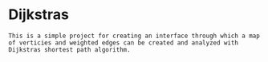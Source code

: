# Dijkstras

	This is a simple project for creating an interface through which a map of verticies and weighted edges can be created and analyzed with Dijkstras shortest path algorithm.
